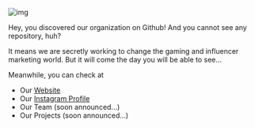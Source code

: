 ![img](https://i.imgur.com/QFuRJ16.png)

Hey, you discovered our organization on Github! And you cannot see any repository, huh?

It means we are secretly working to change the gaming and influencer marketing world. But it will come the day you will be able to see...

Meanwhile, you can check at
* Our [Website](https://evox.gg/)
* Our [Instagram Profile](https://www.instagram.com/evox.gg/)
* Our Team (soon announced...)
* Our Projects (soon announced...)